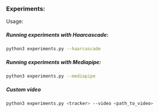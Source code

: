 ### Experiments:

Usage: 

##### Running experiments with Haarcascade:
```bash
python3 experiments.py --haarcascade
```

##### Running experiments with Mediapipe:
```bash
python3 experiments.py --mediapipe
```

##### Custom video
```bash
python3 experiments.py <tracker> --video <path_to_video>
```

